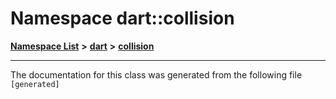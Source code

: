 

# Namespace dart::collision



[**Namespace List**](namespaces.md) **>** [**dart**](namespacedart.md) **>** [**collision**](namespacedart_1_1collision.md)







































































------------------------------
The documentation for this class was generated from the following file `[generated]`

